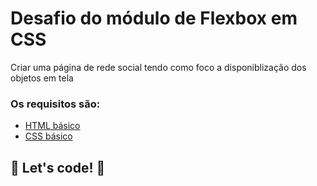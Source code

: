 # Desafio do módulo de Flexbox em CSS

Criar uma página de rede social tendo como foco a disponiblização dos objetos em tela

### Os requisitos são:

* [HTML básico](https://www.w3schools.com/html/)
* [CSS básico](https://developer.mozilla.org/pt-BR/docs/Web/CSS)

## 🚀 Let's code! 🚀
